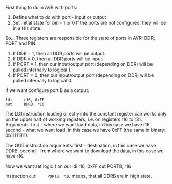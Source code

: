 First thing to do in AVR with ports:
1. Define what to do with port - input or output
2. Set initial state for pin - 1 or 0
If the ports are not configured, they will be in a HIz state.

So...
Three registers are responsible for the state of ports in AVR: DDR, PORT and PIN. 
1. If DDR = 1, then all DDR ports will be output. 
2. If DDR = 0, then all DDR ports will be input.
3. If PORT = 1, then our input/output port (depending on DDR) will be pulled internally to logical 1. 
4. If PORT = 0, then our input/output port (depending on DDR) will be pulled internally to logical 0. 

If we want  configure port B as a output:

    ldi     r16, 0xFF
    out     DDRB, r16
    
The LDI instruction loading directly into the constant register can works only on the upper half of working registers, i.e. on registers r16 to r31. Arguments:
first - where we want load data, in this case we have r16.
second - what we want load, in this case we have 0xFF (the same in binary: 0b11111111).

The OUT instruction arguments:
first - destination, in this case we have DDRB.
second - from where we want to download the data, in this case we have r16.

Now we want set logic 1 on our 
    ldi     r16, 0xFF
    out     PORTB, r16

Instruction `out     PORTB, r16` means, that all DDRB are in high state. 
